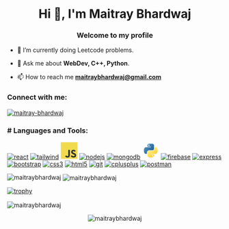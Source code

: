 <h1 align="center">Hi 👋, I'm Maitray Bhardwaj</h1>
<h3 align="center">Welcome to my profile</h3>

- 🌱 I’m currently doing Leetcode problems.

- 💬 Ask me about **WebDev, C++, Python**.

- 📫 How to reach me **maitraybhardwaj@gmail.com**

<h3 align="left">Connect with me:</h3>
<p align="left">
<a href="https://linkedin.com/in/maitray-bhardwaj" target="blank"><img align="center" src="https://raw.githubusercontent.com/rahuldkjain/github-profile-readme-generator/master/src/images/icons/Social/linked-in-alt.svg" alt="maitray-bhardwaj" height="20" width="30" /></a>
</p>

<h3 align="left"># Languages and Tools:</h3>
<p align="left">
<a href="https://reactjs.org/" target="_blank" rel="noreferrer"><img src="http://ibthemespro.com/docs/beny/img/side-nav/cmm4.png" alt="react" width="40" height="40"/></a>
<a href="https://tailwindcss.com/" target="_blank" rel="noreferrer"><img src="https://www.vectorlogo.zone/logos/tailwindcss/tailwindcss-icon.svg" alt="tailwind" width="40" height="40"/></a>
<a href="https://developer.mozilla.org/en-US/docs/Web/JavaScript" target="_blank" rel="noreferrer"><img src="https://raw.githubusercontent.com/devicons/devicon/master/icons/javascript/javascript-original.svg" alt="javascript" width="40" height="40"/></a>
<a href="https://nodejs.org" target="_blank" rel="noreferrer"><img src="https://www.nsoftware.com/ui/img/platforms/nodejs.svg" alt="nodejs" width="40" height="40"/></a>
<a href="https://www.mongodb.com/" target="_blank" rel="noreferrer"><img src="https://img.icons8.com/color/480/mongodb.png" alt="mongodb" width="40" height="40"/></a>
<a href="https://www.python.org" target="_blank" rel="noreferrer"><img src="https://raw.githubusercontent.com/devicons/devicon/master/icons/python/python-original.svg" alt="python" width="40" height="40"/></a>
<a href="https://firebase.google.com/" target="_blank" rel="noreferrer"><img src="https://www.vectorlogo.zone/logos/firebase/firebase-icon.svg" alt="firebase" width="40" height="40"/></a>
<a href="https://expressjs.com" target="_blank" rel="noreferrer"><img src="https://pngimage.net/wp-content/uploads/2018/05/express-js-png-5.png" alt="express" width="40" height="40"/></a>
<a href="https://getbootstrap.com" target="_blank" rel="noreferrer"><img src="https://avatars.githubusercontent.com/u/2918581?s=280&v=4" alt="bootstrap" width="40" height="40"/></a>
<a href="https://www.w3schools.com/css/" target="_blank" rel="noreferrer"><img src="https://upload.wikimedia.org/wikipedia/commons/thumb/6/62/CSS3_logo.svg/800px-CSS3_logo.svg.png" alt="css3" width="40" height="40"/></a>
<a href="https://www.w3.org/html/" target="_blank" rel="noreferrer"><img src="https://cdn4.iconfinder.com/data/icons/iconsimple-programming/512/html-512.png" alt="html5" width="40" height="40"/></a>
<a href="https://git-scm.com/" target="_blank" rel="noreferrer"><img src="https://www.vectorlogo.zone/logos/git-scm/git-scm-icon.svg" alt="git" width="40" height="40"/></a>
<a href="https://www.w3schools.com/cpp/" target="_blank" rel="noreferrer"><img src="https://www.freeiconspng.com/thumbs/c-logo-icon/c--logo-icon-0.png" alt="cplusplus" width="40" height="40"/></a>
<a href="https://postman.com" target="_blank" rel="noreferrer"><img src="https://www.vectorlogo.zone/logos/getpostman/getpostman-icon.svg" alt="postman" width="40" height="40"/></a>
</p>

<p><img align="left" src="https://github-readme-stats.vercel.app/api/top-langs?username=maitraybhardwaj&show_icons=true&locale=en&layout=compact" alt="maitraybhardwaj" /></p>

<p>&nbsp;<img align="center" src="https://github-readme-stats.vercel.app/api?username=maitraybhardwaj&show_icons=true&locale=en" alt="maitraybhardwaj" /></p>

[![trophy](https://github-profile-trophy.vercel.app/?username=ryo-ma&theme=onedark)](https://github.com/ryo-ma/github-profile-trophy)

<p><img align="center" src="https://github-readme-streak-stats.herokuapp.com/?user=maitraybhardwaj&" alt="maitraybhardwaj" /></p>
<p align="center"> <img src="https://komarev.com/ghpvc/?username=maitraybhardwaj&label=Profile%20views&color=0e75b6&style=flat" alt="maitraybhardwaj" /> </p>

